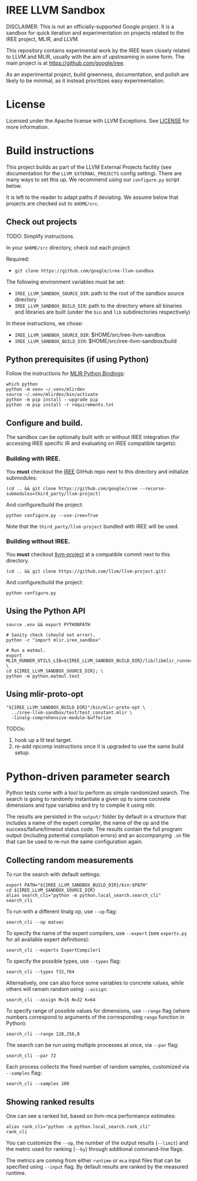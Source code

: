 # IREE LLVM Sandbox

DISCLAIMER: This is not an officially-supported Google project. It is a sandbox
for quick iteration and experimentation on projects related to the IREE project,
MLIR, and LLVM.

This repository contains experimental work by the IREE team closely related to
LLVM and MLIR, usually with the aim of upstreaming in some form. The main
project is at https://github.com/google/iree.

As an experimental project, build greenness, documentation, and polish are
likely to be minimal, as it instead prioritizes easy experimentation.

# License

Licensed under the Apache license with LLVM Exceptions. See [LICENSE](LICENSE)
for more information.

# Build instructions

This project builds as part of the LLVM External Projects facility (see
documentation for the `LLVM_EXTERNAL_PROJECTS` config setting). There are many
ways to set this up. We recommend using our `configure.py` script below.

It is left to the reader to adapt paths if deviating. We assume below that
projects are checked out to `$HOME/src`.

## Check out projects

TODO: Simplify instructions.

In your `$HOME/src` directory, check out each project:

Required:

*   `git clone https://github.com/google/iree-llvm-sandbox`

The following environment variables must be set:

*   `IREE_LLVM_SANDBOX_SOURCE_DIR`: path to the root of the sandbox source directory
*   `IREE_LLVM_SANDBOX_BUILD_DIR`: path to the directory where all binaries and libraries are built (under the `bin` and `lib` subdirectories respectively)

In these instructions, we chose:

*   `IREE_LLVM_SANDBOX_SOURCE_DIR`: $HOME/src/iree-llvm-sandbox
*   `IREE_LLVM_SANDBOX_BUILD_DIR`: $HOME/src/iree-llvm-sandbox/build

## Python prerequisites (if using Python)

Follow the instructions for
[MLIR Python Bindings](https://mlir.llvm.org/docs/Bindings/Python/):

```
which python
python -m venv ~/.venv/mlirdev
source ~/.venv/mlirdev/bin/activate
python -m pip install --upgrade pip
python -m pip install -r requirements.txt
```

## Configure and build.

The sandbox can be optionally built with or without IREE integration (for
accessing IREE specific IR and evaluating on IREE compatible targets):

### Building with IREE.

You **must** checkout the [IREE](https://github.com/google/iree) GitHub repo next 
to this directory and initialize submodules:

```
(cd .. && git clone https://github.com/google/iree --recurse-submodules=third_party/llvm-project)
```

And configure/build the project:

```
python configure.py --use-iree=True
```

Note that the `third_party/llvm-project` bundled with IREE will be used.

### Building without IREE.

You **must** checkout [llvm-project](https://github.com/llvm/llvm-project) at a
compatible commit next to this directory.

```
(cd .. && git clone https://github.com/llvm/llvm-project.git)
```

And configure/build the project:

```
python configure.py
```

## Using the Python API

```
source .env && export PYTHONPATH

# Sanity check (should not error).
python -c "import mlir.iree_sandbox"

# Run a matmul.
export MLIR_RUNNER_UTILS_LIB=${IREE_LLVM_SANDBOX_BUILD_DIR}/lib/libmlir_runner_utils.so; \
cd ${IREE_LLVM_SANDBOX_SOURCE_DIR}; \
python -m python.matmul.test
```

## Using mlir-proto-opt

```
"${IREE_LLVM_SANDBOX_BUILD_DIR}"/bin/mlir-proto-opt \
  ../iree-llvm-sandbox/test/test_constant.mlir \
  -linalg-comprehensive-module-bufferize
```

TODOs:

1.  hook up a lit test target.
2.  re-add npcomp instructions once it is upgraded to use the same build setup.

# Python-driven parameter search

Python tests come with a tool to perform as simple randomized search. The search
is going to randomly instantiate a given op to some cocnrete dimensions and type
variables and try to compile it using mlir.

The results are persisted in the `output/` folder by default in a structure that
includes a name of the expert compiler, the name of the op and the
success/failure/timeout status code. The results contain the full program output
(including potential compilation errors) and an accompanying `.sh` file that can
be used to re-run the same configuration again.

## Collecting random measurements

To run the search with default settings:

```
export PATH="${IREE_LLVM_SANDBOX_BUILD_DIR}/bin:$PATH"
cd ${IREE_LLVM_SANDBOX_SOURCE_DIR}
alias search_cli="python -m python.local_search.search_cli"
search_cli
```

To run with a different linalg op, use `--op` flag:

```
search_cli --op matvec
```

To specify the name of the expert compilers, use `--expert` (see `experts.py`
for all available expert definitions):

```
search_cli --experts ExpertCompiler1
```

To specify the possible types, use `--types` flag:

```
search_cli --types f32,f64
```

Alternatively, one can also force some variables to concrete values, while
others will ramain random using `--assign`:

```
search_cli --assign M=16 N=32 K=64
```

To specify range of possible values for dimensions, use `--range` flag (where
numbers correspond to arguments of the corresponding `range` function in
Python):

```
search_cli --range 128,256,8
```

The search can be run using multiple processes at once, via `--par` flag:

```
search_cli --par 72
```

Each process collects the fixed number of random samples, customized via
`--samples` flag:

```
search_cli --samples 100
```

## Showing ranked results

One can see a ranked list, based on llvm-mca performance estimates:

```
alias rank_cli="python -m python.local_search.rank_cli"
rank_cli
```

You can customize the `--op`, the number of the output results (`--limit`) and
the metric used for ranking (`--by`) through additional command-line flags.

The metrics are coming from either `runtime` or `mca` input files that can be
specified using `--input` flag. By default results are ranked by the measured
runtime.
